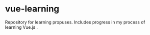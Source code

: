 # vue-learning
Repository for learning propuses. Includes progress in my process of learning Vue.js .
